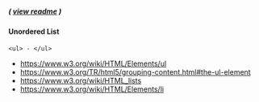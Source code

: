 ##### ( [view readme](https://github.com/students-at-thinkful/html_dom_element_tags/blob/master/README.md) )

#### Unordered List
```
<ul> - </ul>
```

* https://www.w3.org/wiki/HTML/Elements/ul
* https://www.w3.org/TR/html5/grouping-content.html#the-ul-element
* https://www.w3.org/wiki/HTML_lists
* https://www.w3.org/wiki/HTML/Elements/li

